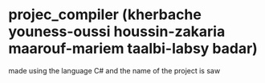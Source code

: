 # projec_compiler (kherbache youness-oussi houssin-zakaria maarouf-mariem taalbi-labsy badar)
made using the language C# and the name of the project is saw
